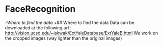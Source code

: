 # FaceRecognition
 
-*Where to find the data*
+## Where to find the data
 Data can be downloaded at the following url : http://vision.ucsd.edu/~iskwak/ExtYaleDatabase/ExtYaleB.html
 We work on the cropped images (way lighter than the original images)
